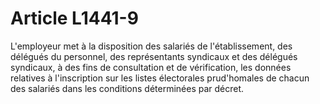 # Article L1441-9

L'employeur met à la disposition des salariés de l'établissement, des délégués du personnel, des représentants syndicaux et des délégués syndicaux, à des fins de consultation et de vérification, les données relatives à l'inscription sur les listes électorales prud'homales de chacun des salariés dans les conditions déterminées par décret.